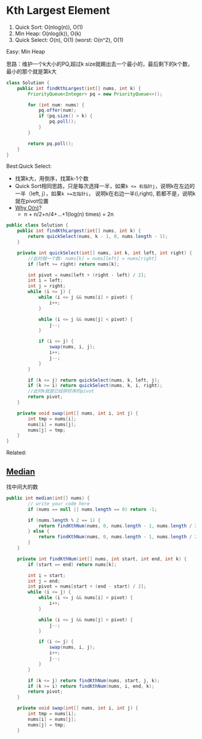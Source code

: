 # Kth Largest Element

1. Quick Sort: O\(nlog\(n\)\), O\(1\)
2. Min Heap: O\(nlog\(k\)\), O\(k\)
3. Quick Select: O\(n\), O\(1\)    \(worst: O\(n^2\), O\(1\)

Easy: Min Heap

思路：维护一个k大小的PQ,超过k size就踢出去一个最小的，最后剩下的k个数，最小的那个就是第k大

```java
class Solution {
    public int findKthLargest(int[] nums, int k) {
        PriorityQueue<Integer> pq = new PriorityQueue<>();

        for (int num: nums) {
            pq.offer(num);
            if (pq.size() > k) {
                pq.poll();
            }
        }

        return pq.poll();
    }
}
```

Best:Quick Select:

* 找第k大，用倒序，找第k-1个数
* Quick Sort相同思路，只是每次选择一半，如果`k <= 右指针j`，说明k在左边的一半（left, j），如果`k >=左指针i`， 说明k在右边一半\(i,right\), 若都不是，说明k就在pivot位置
* [Why O\(n\)](https://stackoverflow.com/questions/8783408/why-is-the-runtime-of-the-selection-algorithm-on?utm_medium=organic&utm_source=google_rich_qa&utm_campaign=google_rich_qa)?
  * n + n/2+n/4+...+1\(log\(n\) times\) = 2n

```java
public class Solution {
    public int findKthLargest(int[] nums, int k) {
        return quickSelect(nums, k - 1, 0, nums.length - 1);
    }

    private int quickSelect(int[] nums, int k, int left, int right) {
        //此时就一个数: nums[k] = nums[left] = nums[right]
        if (left >= right) return nums[k];

        int pivot = nums[left + (right - left) / 2];
        int i = left;
        int j = right;
        while (i <= j) {
            while (i <= j && nums[i] > pivot) {
                i++;
            }

            while (i <= j && nums[j] < pivot) {
                j--;
            }

            if (i <= j) {
                swap(nums, i, j);
                i++;
                j--;
            }
        }

        if (k <= j) return quickSelect(nums, k, left, j);
        if (k >= i) return quickSelect(nums, k, i, right);
        //此时k就是已经排好序的pivot
        return pivot;
    }

    private void swap(int[] nums, int i, int j) {
        int tmp = nums[i];
        nums[i] = nums[j];
        nums[j] = tmp;
    }
}
```

Related:

## [Median](http://www.lintcode.com/en/problem/median/)

找中间大的数

```java
public int median(int[] nums) {
        // write your code here
        if (nums == null || nums.length == 0) return -1;

        if (nums.length % 2 == 1) {
            return findKthNum(nums, 0, nums.length - 1, nums.length / 2);
        } else {
            return findKthNum(nums, 0, nums.length - 1, nums.length / 2 - 1);
        }
    }

    private int findKthNum(int[] nums, int start, int end, int k) {
        if (start == end) return nums[k];

        int i = start;
        int j = end;
        int pivot = nums[start + (end - start) / 2];
        while (i <= j) {
            while (i <= j && nums[i] < pivot) {
                i++;
            }

            while (i <= j && nums[j] > pivot) {
                j--;
            }

            if (i <= j) {
                swap(nums, i, j);
                i++;
                j--;
            }
        }

        if (k <= j) return findKthNum(nums, start, j, k);
        if (k >= i) return findKthNum(nums, i, end, k);
        return pivot;
    }

    private void swap(int[] nums, int i, int j) {
        int tmp = nums[i];
        nums[i] = nums[j];
        nums[j] = tmp;
    }
```



